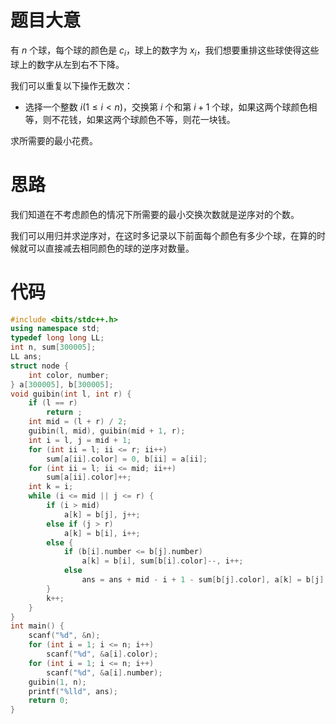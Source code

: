 # 题目大意

有 $n$ 个球，每个球的颜色是 $c_i$，球上的数字为 $x_i$，我们想要重排这些球使得这些球上的数字从左到右不下降。

我们可以重复以下操作无数次：

- 选择一个整数 $i(1 \leq i < n)$，交换第 $i$ 个和第 $i + 1$ 个球，如果这两个球颜色相等，则不花钱，如果这两个球颜色不等，则花一块钱。

求所需要的最小花费。

# 思路

我们知道在不考虑颜色的情况下所需要的最小交换次数就是逆序对的个数。

我们可以用归并求逆序对，在这时多记录以下前面每个颜色有多少个球，在算的时候就可以直接减去相同颜色的球的逆序对数量。

# 代码

```cpp
#include <bits/stdc++.h>
using namespace std;
typedef long long LL;
int n, sum[300005];
LL ans;
struct node {
    int color, number;
} a[300005], b[300005];
void guibin(int l, int r) {
    if (l == r)
        return ;
    int mid = (l + r) / 2;
    guibin(l, mid), guibin(mid + 1, r);
    int i = l, j = mid + 1;
    for (int ii = l; ii <= r; ii++)
        sum[a[ii].color] = 0, b[ii] = a[ii];
    for (int ii = l; ii <= mid; ii++)
        sum[a[ii].color]++;
    int k = i;
    while (i <= mid || j <= r) {
        if (i > mid)
            a[k] = b[j], j++;
        else if (j > r)
            a[k] = b[i], i++;
        else {
            if (b[i].number <= b[j].number)
                a[k] = b[i], sum[b[i].color]--, i++;
            else
                ans = ans + mid - i + 1 - sum[b[j].color], a[k] = b[j], j++;
        }
        k++;
    }
}
int main() {
    scanf("%d", &n);
    for (int i = 1; i <= n; i++)
        scanf("%d", &a[i].color);
    for (int i = 1; i <= n; i++)
        scanf("%d", &a[i].number);
    guibin(1, n);
    printf("%lld", ans);
    return 0;
}
```